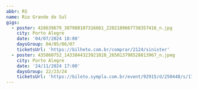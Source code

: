 ```yaml
---
abbr: RS
name: Rio Grande do Sul
gigs:
  - poster: 428639679_387980107316661_2202189667738357416_n.jpg
    city: Porto Alegre
    date: '04/07/2024 18:00'
    daysGroup: 04/05/06/07
    ticketsUrl: 'https://bilheto.com.br/comprar/2124/sinister'
  - poster: 435860752_1433844323921028_265013798528813967_n.jpeg
    city: Porto Alegre
    date: '24/11/2024 17:00'
    daysGroup: 22/23/24
    ticketsUrl: 'https://bileto.sympla.com.br/event/92915/d/250448/s/1708446'
---
```


